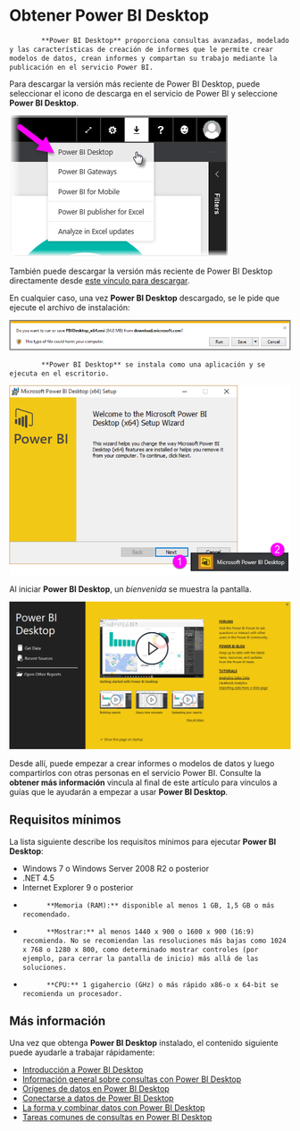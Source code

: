 <properties
   pageTitle="Obtener Power BI Desktop"
   description="Descargue e instale Power BI Desktop"
   services="powerbi"
   documentationCenter=""
   authors="davidiseminger"
   manager="mblythe"
   backup=""
   editor=""
   tags=""
   qualityFocus="monitoring"
   qualityDate="03/31/2016"/>

<tags
   ms.service="powerbi"
   ms.devlang="NA"
   ms.topic="get-started-article"
   ms.tgt_pltfrm="NA"
   ms.workload="powerbi"
   ms.date="09/29/2016"
   ms.author="davidi"/>
# Obtener Power BI Desktop


            **Power BI Desktop** proporciona consultas avanzadas, modelado y las características de creación de informes que le permite crear modelos de datos, crean informes y compartan su trabajo mediante la publicación en el servicio Power BI.

Para descargar la versión más reciente de Power BI Desktop, puede seleccionar el icono de descarga en el servicio de Power BI y seleccione **Power BI Desktop**.

![](media/powerbi-desktop-get-the-desktop/GetPBID_Downloads.png)

También puede descargar la versión más reciente de Power BI Desktop directamente desde [este vínculo para descargar](https://powerbi.microsoft.com/desktop).

En cualquier caso, una vez **Power BI Desktop** descargado, se le pide que ejecute el archivo de instalación:

![](media/powerbi-desktop-get-the-desktop/GetPBID_3.png)


            **Power BI Desktop** se instala como una aplicación y se ejecuta en el escritorio.

![](media/powerbi-desktop-getting-started/Designer_GSG_Install.png)

Al iniciar **Power BI Desktop**, un *bienvenida* se muestra la pantalla.

![](media/powerbi-desktop-getting-started/Designer_GSG_StartSplashScreen.png)

Desde allí, puede empezar a crear informes o modelos de datos y luego compartirlos con otras personas en el servicio Power BI. Consulte la **obtener más información** vincula al final de este artículo para vínculos a guías que le ayudarán a empezar a usar **Power BI Desktop**.

## Requisitos mínimos

La lista siguiente describe los requisitos mínimos para ejecutar **Power BI Desktop**:

-    Windows 7 o Windows Server 2008 R2 o posterior
-    .NET 4.5
-    Internet Explorer 9 o posterior
-    
            **Memoria (RAM):** disponible al menos 1 GB, 1,5 GB o más recomendado.
-    
            **Mostrar:** al menos 1440 x 900 o 1600 x 900 (16:9) recomienda. No se recomiendan las resoluciones más bajas como 1024 x 768 o 1280 x 800, como determinado mostrar controles (por ejemplo, para cerrar la pantalla de inicio) más allá de las soluciones.
-    
            **CPU:** 1 gigahercio (GHz) o más rápido x86-o x 64-bit se recomienda un procesador.

## Más información

Una vez que obtenga **Power BI Desktop** instalado, el contenido siguiente puede ayudarle a trabajar rápidamente:

-   [Introducción a Power BI Desktop](powerbi-desktop-getting-started.md)
-   [Información general sobre consultas con Power BI Desktop](powerbi-desktop-query-overview.md)
-   [Orígenes de datos en Power BI Desktop](powerbi-desktop-data-sources.md)
-   [Conectarse a datos de Power BI Desktop](powerbi-desktop-connect-to-data.md)
-   [La forma y combinar datos con Power BI Desktop](powerbi-desktop-shape-and-combine-data.md)
-   [Tareas comunes de consultas en Power BI Desktop](powerbi-desktop-common-query-tasks.md)   
